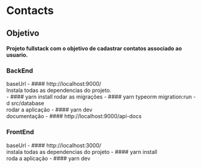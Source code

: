 # Contacts


## Objetivo
#### Projeto fullstack com o objetivo de cadastrar contatos associado ao usuario.

### BackEnd
baseUrl - #### http://localhost:9000/ <br/>
Instala todas as dependencias do projeto.<br/> - #### yarn install
rodar as migrações - #### yarn typeorm migration:run -d src/database <br/>
rodar a aplicação - #### yarn dev <br/>
documentação - #### http://localhost:9000/api-docs <br/>


### FrontEnd
baseUrl - #### http://localhost:3000/ <br/>
instala todas as dependencias do projeto -  #### yarn install <br/>
roda a aplicação - #### yarn dev
